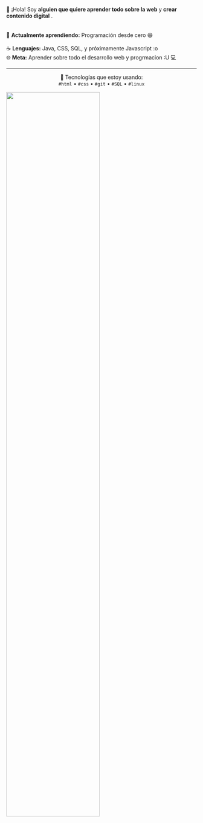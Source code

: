 <!-- Presentación de Thomass-ito -->

  👋 ¡Hola! Soy <strong> alguien que quiere aprender todo sobre la  web</strong> y <strong>crear contenido digital</strong> .  
  <br><br>
  🌱 <strong>Actualmente aprendiendo:</strong> Programación desde cero 😄  
  <br>
  ☕ <strong>Lenguajes:</strong> Java, CSS, SQL,  y próximamente Javascript :o
  <br>
  🌐 <strong>Meta:</strong> Aprender sobre todo el desarrollo web y progrmacion :U 💻  
</p>

<hr>

<p align="center">
  🚀 Tecnologías que estoy usando:<br>
  <code>#html</code> • <code>#css</code>  • <code>#git</code> • <code>#SQL</code> • <code>#linux</code>
</p>
<img src="https://media.tenor.com/Wg7KpxsmVRcAAAAM/gumball-super-saiyan.gif" width="70%">
